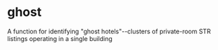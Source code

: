 # ghost
A function for identifying "ghost hotels"--clusters of private-room STR listings operating in a single building
